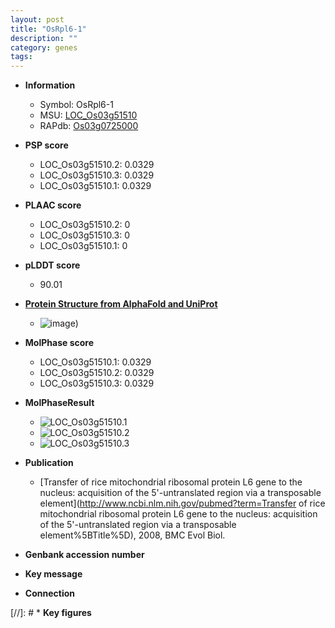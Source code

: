 ```yaml
---
layout: post
title: "OsRpl6-1"
description: ""
category: genes
tags: 
---
```


* **Information**  
    + Symbol: OsRpl6-1  
    + MSU: [LOC_Os03g51510](http://rice.plantbiology.msu.edu/cgi-bin/ORF_infopage.cgi?orf=LOC_Os03g51510)  
    + RAPdb: [Os03g0725000](http://rapdb.dna.affrc.go.jp/viewer/gbrowse_details/irgsp1?name=Os03g0725000)  

* **PSP score**  
    + LOC_Os03g51510.2: 0.0329 
    + LOC_Os03g51510.3: 0.0329 
    + LOC_Os03g51510.1: 0.0329 

* **PLAAC score**  
    + LOC_Os03g51510.2: 0 
    + LOC_Os03g51510.3: 0 
    + LOC_Os03g51510.1: 0 

* **pLDDT score**
    + 90.01

* **[Protein Structure from AlphaFold and UniProt](https://www.uniprot.org/uniprotkb/Q6AU10/entry#structure)**
    + ![image](https://ricepsp.github.io/images/Q6/AF-Q6AU10-F1.png))

* **MolPhase score**
    + LOC_Os03g51510.1: 0.0329
    + LOC_Os03g51510.2: 0.0329
    + LOC_Os03g51510.3: 0.0329

* **MolPhaseResult**
    + ![LOC_Os03g51510.1](https://ricepsp.github.io/pictures/LOC_Os03g/LOC_Os03g51510.1.png)
    + ![LOC_Os03g51510.2](https://ricepsp.github.io/pictures/LOC_Os03g/LOC_Os03g51510.2.png)
    + ![LOC_Os03g51510.3](https://ricepsp.github.io/pictures/LOC_Os03g/LOC_Os03g51510.3.png)

* **Publication**  
    + [Transfer of rice mitochondrial ribosomal protein L6 gene to the nucleus: acquisition of the 5'-untranslated region via a transposable element](http://www.ncbi.nlm.nih.gov/pubmed?term=Transfer of rice mitochondrial ribosomal protein L6 gene to the nucleus: acquisition of the 5'-untranslated region via a transposable element%5BTitle%5D), 2008, BMC Evol Biol.

* **Genbank accession number**  

* **Key message**  

* **Connection**  

[//]: # * **Key figures**  


